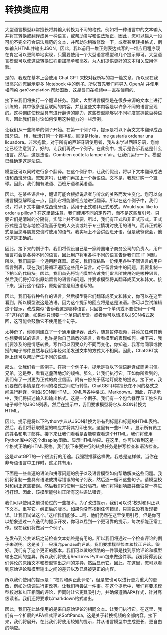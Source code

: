 # 转换类应用

---

大型语言模型非常擅长将其输入转换为不同的格式，例如将一种语言中的文本输入并将其转换或翻译成另一种语言，或帮助拼写和语法矫正，因此，您可以输入一段可能不完全符合语法规范的文本，并帮助你稍微修改一下，或者甚至转换格式，例如输入HTML并输出JSON。因此，我以前用一堆正则表达式写的一堆应用程序现在肯定可以更简单地实现，只需要使用一个大型语言模型和几个提示即可。大型语言模型可以使这些转换过程更加简单和高效，为人们提供更好的文本相关应用体验。

是的，我现在基本上会使用 Chat GPT 来校对我所写的每一篇文章，所以现在我很高兴向您展示更多 Notebook 中的例子。所以首先我们将导入
OpenAI 并使用相同的 getCompletion 帮助函数，这是我们在视频中一直在使用的。

接下来我们将执行一个翻译任务。因此，大型语言模型是在很多来源的文本上进行训练的，其中很多是互联网的内容，并且这些文本内容是以许多不同的语言呈现的。这种训练使模型具有进行翻译的能力。这些模型能够以不同程度掌握数百种语言，因此我们将讨论如何使用这种能力的一些示例。

让我们从一些简单的例子开始。在第一个例子中，提示是将以下英文文本翻译成西班牙语。 Hi，我想订购一个搅拌机。回复是Hola，me
gustaría ordenar una licuadora。非常抱歉，对于所有的西班牙语使用者，我从未学过西班牙语，您肯定已经注意到了。好的，让我们再试一个例子。在此例中，提示是告诉我这是什么语言。然后，这是法语，Combien
coûte la lampe d'air。让我们运行一下。模型已经确定这是法语。

模型还可以同时进行多个翻译。在这个例子中，让我们假设，将以下文本翻译成法语和西班牙语。您知道吗，让我们再加上一个英语语。文本是，我想订购一个篮球。因此，我们拥有法语、西班牙语和英语语。

因此，在某些语言中，翻译可能会根据说话者与听众的关系而发生变化。您可以向语言模型解释这一点，因此它将能够相应地进行翻译。所以在这个例子中，我们说，将以下文本翻译成西班牙语，适用于正式和非正式形式。Would
you like to order a
pillow？在这里请注意，我们使用不同的定界符，而不是这些反引号。只要它们是清晰的分隔符，实际上并不重要。所以，我们有正式和非正式形式。正式形式是当您与地位可能高于您的人交谈或处于专业情境时使用的语气，而非正式形式是当您与朋友交谈时使用的语气。我实际上不会讲西班牙语，但是我爸爸会，他说这是正确的。

因此，接下来的例子中，我们将假设自己是一家跨国电子商务公司的负责人，用户留言将会是各种不同的语言，因此用户将用各种不同的语言告诉我们其
IT
问题。所以，我们需要一个通用翻译器。首先，我们将粘贴一份使用各种不同语言的用户留言列表，现在我们将循环遍历这些用户留言。对于留言集中的问题，我要复制一下稍长的代码块。因此，我们首先将询问模型告诉我们留言所使用的是哪种语言，然后我们将打印出原始留言的语言和问题，并要求模型将其翻译成英文和韩文。接下来，运行这个程序，原始留言是用法语写的。

因此，我们有各种各样的语言，然后模型将它们翻译成英文和韩文，你可以在这里看到，所以模型说这是法语。因为这个提示的回应将是这是法语。你可以尝试编辑这个提示，改成类似“告诉我这是哪种语言，只回答一个单词或不要使用一个句子”这样的话，如果你只想要一个单词的反馈。或者你可以请求以JSON格式返回，这可能会鼓励它不使用整个句子。

太神奇了，你刚刚建立了一个通用翻译器。此外，随意暂停视频，并添加任何其他你想要尝试的语言，也许是你自己熟悉的语言，看看模型的表现如何。接下来，我们要涉及的是情感转换。写作可以因受众的不同而变化，你知道，我写给同事或教授的电子邮件显然与我给年轻弟弟发送文本的方式大不相同。因此，ChatGBT实际上还可以帮助产生不同的语调。

那么，让我们看一些例子。在第一个例子中，提示是将以下俚语翻译成商务书信。兄弟，这是乔，看看这盏落地灯的规格。那么，让我们执行它。正如你所看到的，我们有了一封更为正式的商业信函，附有一份关于落地灯规格的提议。接下来，我们要做的事情是在不同的格式之间进行转换。ChatGBT非常擅长在不同的格式之间进行翻译，例如JSON到HTML，XML等各种格式。Markdown。因此，在提示中，我们将描述输入和输出格式。这是一个例子。我们有一个包含餐厅员工姓名和电子邮件的JSON列表。然后在提示中，我们要求模型将它从JSON转换为HTML。

因此，提示是将以下Python字典从JSON转换为带有列标题和标题的HTML表格。然后，我们将获取模型的响应并将其打印出来。这里有一些HTML，显示所有员工的姓名和电子邮件。接下来让我们看看是否能够查看这个HTML。我们将使用Python库中的这个disaplay函数。显示HTML响应。在这里，你可以看到这是一个格式正确的HTML表格。我们接下来要进行的转换任务是拼写检查和语法检查。

这是chatGPT的一个很流行的用途。我强烈推荐这样做。我总是这样做。当你在非母语语言中工作时，这尤其有用。

下面是一些普遍的语法和拼写问题的例子以及语言模型如何帮助解决这些问题。我们将复制一些具有语法或拼写错误的句子列表，然后逐一循环这些句子。请模型校对和纠正这些错误。然后我们将使用一些分隔符。我们将得到响应并像往常一样进行打印。因此，该模型能够纠正所有这些语法错误。

我们可以使用之前讨论过的一些技术。为了改进提示，我们可以说“校对和纠正以下文本。重写它。纠正后的版本。如果你没有找到任何错误，只需说没有发现错误。让我们试试这个。”这样我们能够......哦，他们仍然在这里使用引号。但是你可以想象通过一点迭代的提示开发，你可以找到一个更可靠的提示，每次都能正常工作。现在我们将做另一个例子。

在发布到公共论坛之前检查文本始终是有用的。所以我们将通过一个检查评论的例子来说明。这是关于一只填充pandas的评论。我们要求模型检查和校正评论。很好。我们有了这个更正的版本。我们可以做的很酷的一件事是找到原始评论和模型输出之间的差异。所以我们将使用RedLines
Python包来做这件事。我们将得到我们评论的原始文本和模型输出之间的差异，然后显示它。因此，在这里，您可以看到原始评论和模型输出之间的差异以及已经被更正的内容。

所以我们使用的提示是：“校对和纠正此评论”，但是您也可以进行更为重大的更改，例如对语调进行更改等。让我们再尝试一件事。在这个提示中，我们将要求模型校对和纠正相同的评论，但同时让它更具吸引力，并确保遵循APA样式，针对高级读者。我们还将要求以markdown格式输出。

因此，我们在此处使用的是来自原始评论的相同文本。让我们执行它。在这里，我们有一个扩展的APA样式评论SoftPanda。这是关于转换视频的全部内容。接下来，我们将展开，在此我们将使用较短的提示，并从语言模型中生成更长、更自由的响应。